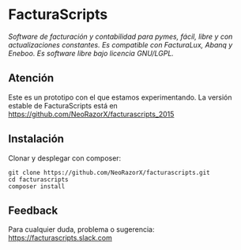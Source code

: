 # FacturaScripts
*Software de facturación y contabilidad para pymes, fácil, libre y con actualizaciones constantes. Es compatible con FacturaLux, Abanq y Eneboo. Es software libre bajo licencia GNU/LGPL.*

## Atención
Este es un prototipo con el que estamos experimentando. La versión estable de FacturaScripts está en
https://github.com/NeoRazorX/facturascripts_2015

## Instalación
Clonar y desplegar con composer:
```
git clone https://github.com/NeoRazorX/facturascripts.git
cd facturascripts
composer install
```

## Feedback
Para cualquier duda, problema o sugerencia:
https://facturascripts.slack.com
